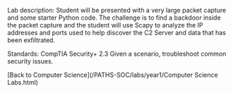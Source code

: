 Lab description: Student will be presented with a very large packet capture and some starter Python code.  The challenge is to find a backdoor inside the packet capture and the student will use Scapy to analyze the IP addresses and ports used to help discover the C2 Server and data that has been exfiltrated.

Standards: CompTIA Security+ 2.3 Given a scenario, troubleshoot common security issues.

[Back to Computer Science](/PATHS-SOC/labs/year1/Computer Science Labs.html)
